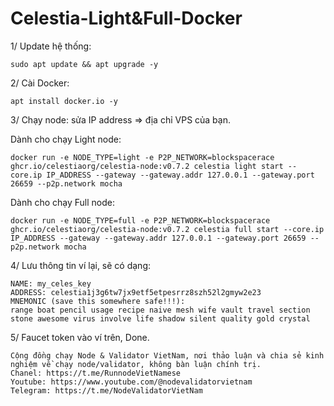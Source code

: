 # Celestia-Light&Full-Docker

1/ Update hệ thống:

    sudo apt update && apt upgrade -y
    
2/ Cài Docker:

    apt install docker.io -y
    
3/ Chạy node: sửa IP address => địa chỉ VPS của bạn.

Dành cho chạy Light node:

    docker run -e NODE_TYPE=light -e P2P_NETWORK=blockspacerace ghcr.io/celestiaorg/celestia-node:v0.7.2 celestia light start --core.ip IP_ADDRESS --gateway --gateway.addr 127.0.0.1 --gateway.port 26659 --p2p.network mocha
    
Dành cho chạy Full node:

    docker run -e NODE_TYPE=full -e P2P_NETWORK=blockspacerace ghcr.io/celestiaorg/celestia-node:v0.7.2 celestia full start --core.ip IP_ADDRESS --gateway --gateway.addr 127.0.0.1 --gateway.port 26659 --p2p.network mocha
    
4/ Lưu thông tin ví lại, sẽ có dạng:

    NAME: my_celes_key
    ADDRESS: celestia1j3g6tw7jx9etf5etpesrrz8szh52l2gmyw2e23
    MNEMONIC (save this somewhere safe!!!): 
    range boat pencil usage recipe naive mesh wife vault travel section stone awesome virus involve life shadow silent quality gold crystal
    
5/ Faucet token vào ví trên, Done.

    Cộng đồng chạy Node & Validator VietNam, nơi thảo luận và chia sẻ kinh nghiệm về chạy node/validator, không bàn luận chính trị.
    Chanel: https://t.me/RunnodeVietNamese
    Youtube: https://www.youtube.com/@nodevalidatorvietnam
    Telegram: https://t.me/NodeValidatorVietNam
